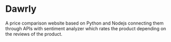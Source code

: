 # Dawrly
A price comparison website based on Python and Nodejs connecting them through APIs with sentiment analyzer which rates the product depending on the reviews of the product.
